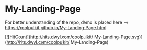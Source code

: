 # My-Landing-Page

For better understanding of the repo, demo is placed here ==> https://coolpulkit.github.io/My-Landing-Page.html

[![HitCount](http://hits.dwyl.com/coolpulkit/ My-Landing-Page.svg)](http://hits.dwyl.com/coolpulkit/ My-Landing-Page)
